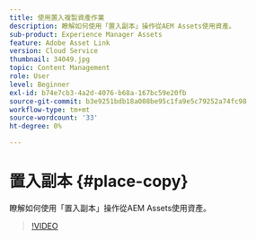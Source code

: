 ```yaml
---
title: 使用置入複製資產作業
description: 瞭解如何使用「置入副本」操作從AEM Assets使用資產。
sub-product: Experience Manager Assets
feature: Adobe Asset Link
version: Cloud Service
thumbnail: 34049.jpg
topic: Content Management
role: User
level: Beginner
exl-id: b74e7cb3-4a2d-4076-b68a-167bc59e20fb
source-git-commit: b3e9251bdb18a008be95c1fa9e5c79252a74fc98
workflow-type: tm+mt
source-wordcount: '33'
ht-degree: 0%

---
```


# 置入副本 {#place-copy}

瞭解如何使用「置入副本」操作從AEM Assets使用資產。

>[!VIDEO](https://video.tv.adobe.com/v/34049?quality=12&learn=on)
